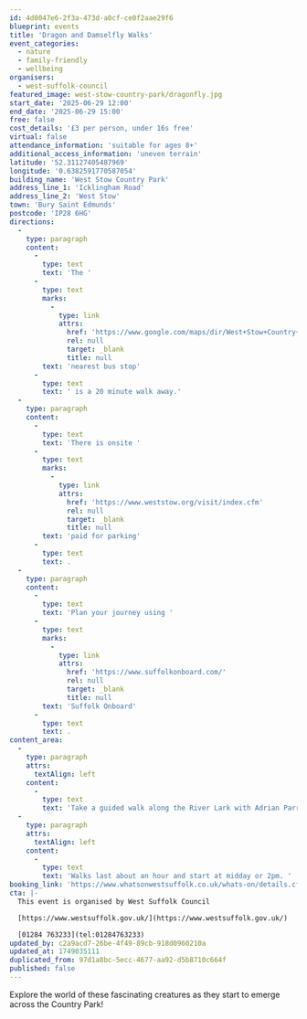 ```yaml
---
id: 4d0047e6-2f3a-473d-a0cf-ce0f2aae29f6
blueprint: events
title: 'Dragon and Damselfly Walks'
event_categories:
  - nature
  - family-friendly
  - wellbeing
organisers:
  - west-suffolk-council
featured_image: west-stow-country-park/dragonfly.jpg
start_date: '2025-06-29 12:00'
end_date: '2025-06-29 15:00'
free: false
cost_details: '£3 per person, under 16s free'
virtual: false
attendance_information: 'suitable for ages 8+'
additional_access_information: 'uneven terrain'
latitude: '52.31127405487969'
longitude: '0.6382591770587054'
building_name: 'West Stow Country Park'
address_line_1: 'Icklingham Road'
address_line_2: 'West Stow'
town: 'Bury Saint Edmunds'
postcode: 'IP28 6HG'
directions:
  -
    type: paragraph
    content:
      -
        type: text
        text: 'The '
      -
        type: text
        marks:
          -
            type: link
            attrs:
              href: 'https://www.google.com/maps/dir/West+Stow+Country+Park,+Icklingham+Road,+West+Stow,+Bury+Saint+Edmunds/West+Stow+Turning,+Bury+Saint+Edmunds+IP28+6PP/@52.3120933,0.6193896,15z/data=!3m1!4b1!4m14!4m13!1m5!1m1!1s0x47d8491a71be66cb:0x64bbb68ed3e2d18e!2m2!1d0.6382109!2d52.3111101!1m5!1m1!1s0x47d848f9fbfabd31:0xf45b4ca03294a5ac!2m2!1d0.619894!2d52.312202!3e3?entry=ttu&g_ep=EgoyMDI0MTAyOS4wIKXMDSoASAFQAw%3D%3D'
              rel: null
              target: _blank
              title: null
        text: 'nearest bus stop'
      -
        type: text
        text: ' is a 20 minute walk away.'
  -
    type: paragraph
    content:
      -
        type: text
        text: 'There is onsite '
      -
        type: text
        marks:
          -
            type: link
            attrs:
              href: 'https://www.weststow.org/visit/index.cfm'
              rel: null
              target: _blank
              title: null
        text: 'paid for parking'
      -
        type: text
        text: .
  -
    type: paragraph
    content:
      -
        type: text
        text: 'Plan your journey using '
      -
        type: text
        marks:
          -
            type: link
            attrs:
              href: 'https://www.suffolkonboard.com/'
              rel: null
              target: _blank
              title: null
        text: 'Suffolk Onboard'
      -
        type: text
        text: .
content_area:
  -
    type: paragraph
    attrs:
      textAlign: left
    content:
      -
        type: text
        text: 'Take a guided walk along the River Lark with Adrian Parr, the County Dragonfly Recorder and find out what these amazing insects like to eat, where they live and much, much more.'
  -
    type: paragraph
    attrs:
      textAlign: left
    content:
      -
        type: text
        text: 'Walks last about an hour and start at midday or 2pm. '
booking_link: 'https://www.whatsonwestsuffolk.co.uk/whats-on/details.cfm?id=910347&ins=1609390'
cta: |-
  This event is organised by West Suffolk Council

  [https://www.westsuffolk.gov.uk/](https://www.westsuffolk.gov.uk/) 

  [01284 763233](tel:01284763233)
updated_by: c2a9acd7-26be-4f49-89cb-918d0960210a
updated_at: 1749035111
duplicated_from: 97d1a8bc-5ecc-4677-aa92-d5b8710c664f
published: false
---
```

Explore the world of these fascinating creatures as they start to emerge across the Country Park!